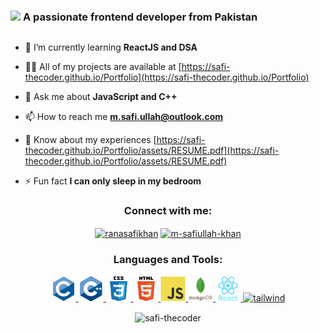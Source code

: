 <p align="center" style="display:inline-block;"><img src="https://readme-typing-svg.herokuapp.com?font=Fira+Code&weight=700&pause=1000&color=118EF7&random=false&width=435&lines=Hi+%F0%9F%92%96%2C+I'm+Safi"/></p>
<h3 align="center" style="display:inline-block;">A passionate frontend developer from Pakistan</h3>

- 🌱 I’m currently learning **ReactJS and DSA**

- 👨‍💻 All of my projects are available at [https://safi-thecoder.github.io/Portfolio](https://safi-thecoder.github.io/Portfolio)

- 💬 Ask me about **JavaScript and C++**

- 📫 How to reach me **m.safi.ullah@outlook.com**

- 📄 Know about my experiences [https://safi-thecoder.github.io/Portfolio/assets/RESUME.pdf](https://safi-thecoder.github.io/Portfolio/assets/RESUME.pdf)

- ⚡ Fun fact **I can only sleep in my bedroom**

<h3 align="center">Connect with me:</h3>
<p align="center">
<a href="https://twitter.com/ranasafikhan" target="blank"><img align="center" src="https://raw.githubusercontent.com/rahuldkjain/github-profile-readme-generator/master/src/images/icons/Social/twitter.svg" alt="ranasafikhan" height="30" width="40" /></a>
<a href="https://linkedin.com/in/m-safiullah-khan" target="blank"><img align="center" src="https://raw.githubusercontent.com/rahuldkjain/github-profile-readme-generator/master/src/images/icons/Social/linked-in-alt.svg" alt="m-safiullah-khan" height="30" width="40" /></a>
</p>

<h3 align="center">Languages and Tools:</h3>
<p align="center"> <a href="https://www.cprogramming.com/" target="_blank" rel="noreferrer"> <img src="https://raw.githubusercontent.com/devicons/devicon/master/icons/c/c-original.svg" alt="c" width="40" height="40"/> </a> <a href="https://www.w3schools.com/cpp/" target="_blank" rel="noreferrer"> <img src="https://raw.githubusercontent.com/devicons/devicon/master/icons/cplusplus/cplusplus-original.svg" alt="cplusplus" width="40" height="40"/> </a> <a href="https://www.w3schools.com/css/" target="_blank" rel="noreferrer"> <img src="https://raw.githubusercontent.com/devicons/devicon/master/icons/css3/css3-original-wordmark.svg" alt="css3" width="40" height="40"/> </a> <a href="https://www.w3.org/html/" target="_blank" rel="noreferrer"> <img src="https://raw.githubusercontent.com/devicons/devicon/master/icons/html5/html5-original-wordmark.svg" alt="html5" width="40" height="40"/> </a> <a href="https://developer.mozilla.org/en-US/docs/Web/JavaScript" target="_blank" rel="noreferrer"> <img src="https://raw.githubusercontent.com/devicons/devicon/master/icons/javascript/javascript-original.svg" alt="javascript" width="40" height="40"/> </a> <a href="https://www.mongodb.com/" target="_blank" rel="noreferrer"> <img src="https://raw.githubusercontent.com/devicons/devicon/master/icons/mongodb/mongodb-original-wordmark.svg" alt="mongodb" width="40" height="40"/> </a> <a href="https://reactjs.org/" target="_blank" rel="noreferrer"> <img src="https://raw.githubusercontent.com/devicons/devicon/master/icons/react/react-original-wordmark.svg" alt="react" width="40" height="40"/> </a> <a href="https://tailwindcss.com/" target="_blank" rel="noreferrer"> <img src="https://www.vectorlogo.zone/logos/tailwindcss/tailwindcss-icon.svg" alt="tailwind" width="40" height="40"/> </a> </p>

<p align="center"><img align="center" src="https://github-readme-stats.vercel.app/api/top-langs?username=safi-thecoder&show_icons=true&locale=en&layout=compact" alt="safi-thecoder" /></p>
